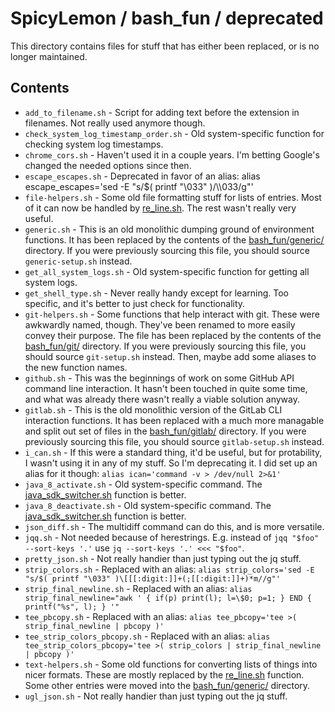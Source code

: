 # SpicyLemon / bash_fun / deprecated
This directory contains files for stuff that has either been replaced, or is no longer maintained.

## Contents

* `add_to_filename.sh` - Script for adding text before the extension in filenames. Not really used anymore though.
* `check_system_log_timestamp_order.sh` - Old system-specific function for checking system log timestamps.
* `chrome_cors.sh` - Haven't used it in a couple years. I'm betting Google's changed the needed options since then.
* `escape_escapes.sh` - Deprecated in favor of an alias: alias escape_escapes='sed -E "s/$( printf "\033" )/\\\033/g"'
* `file-helpers.sh` - Some old file formatting stuff for lists of entries.
  Most of it can now be handled by [re_line.sh](../generic/re_line.sh).
  The rest wasn't really very useful.
* `generic.sh` - This is an old monolithic dumping ground of environment functions.
  It has been replaced by the contents of the [bash_fun/generic/](../generic) directory.
  If you were previously sourcing this file, you should source `generic-setup.sh` instead.
* `get_all_system_logs.sh` - Old system-specific function for getting all system logs.
* `get_shell_type.sh` - Never really handy except for learning. Too specific, and it's better to just check for functionality.
* `git-helpers.sh` - Some functions that help interact with git.
  These were awkwardly named, though.
  They've been renamed to more easily convey their purpose.
  The file has been replaced by the contents of the [bash_fun/git/](../git) directory.
  If you were previously sourcing this file, you should source `git-setup.sh` instead.
  Then, maybe add some aliases to the new function names.
* `github.sh` - This was the beginnings of work on some GitHub API command line interaction.
  It hasn't been touched in quite some time, and what was already there wasn't really a viable solution anyway.
* `gitlab.sh` - This is the old monolithic version of the GitLab CLI interaction functions.
  It has been replaced with a much more managable and split out set of files in the [bash_fun/gitlab/](../gitlab) directory.
  If you were previously sourcing this file, you should source `gitlab-setup.sh` instead.
* `i_can.sh` - If this were a standard thing, it'd be useful, but for protability, I wasn't using it in any of my stuff. So I'm deprecating it.
  I did set up an alias for it though: `alias ican='command -v > /dev/null 2>&1'`
* `java_8_activate.sh` - Old system-specific command. The [java_sdk_switcher.sh](../gneric/java_sdk_switcher.sh) function is better.
* `java_8_deactivate.sh` - Old system-specific command. The [java_sdk_switcher.sh](../gneric/java_sdk_switcher.sh) function is better.
* `json_diff.sh` - The multidiff command can do this, and is more versatile.
* `jqq.sh` - Not needed because of herestrings. E.g. instead of `jqq "$foo" --sort-keys '.'` use `jq --sort-keys '.' <<< "$foo"`.
* `pretty_json.sh` - Not really handier than just typing out the jq stuff.
* `strip_colors.sh` - Replaced with an alias: `alias strip_colors='sed -E "s/$( printf "\033" )\[[[:digit:]]+(;[[:digit:]]+)*m//g"'`
* `strip_final_newline.sh` - Replaced with an alias: `alias strip_final_newline="awk ' { if(p) print(l); l=\$0; p=1; } END { printf("%s", l); } '"`
* `tee_pbcopy.sh` - Replaced with an alias: `alias tee_pbcopy='tee >( strip_final_newline | pbcopy )'`
* `tee_strip_colors_pbcopy.sh` - Replaced with an alias: `alias tee_strip_colors_pbcopy='tee >( strip_colors | strip_final_newline | pbcopy )'`
* `text-helpers.sh` - Some old functions for converting lists of things into nicer formats.
  These are mostly replaced by the [re_line.sh](../generic/re_line.sh) function.
  Some other entries were moved into the [bash_fun/generic/](../generic) directory.
* `ugl_json.sh` - Not really handier than just typing out the jq stuff.

